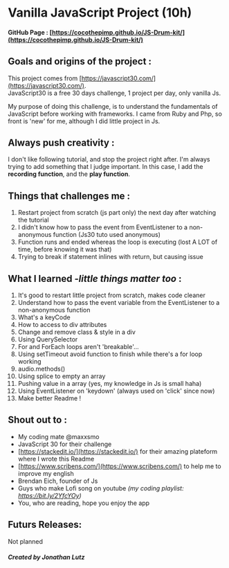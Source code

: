 
#  Vanilla JavaScript Project  (10h)  
####  GitHub  Page : [https://cocothepimp.github.io/JS-Drum-kit/](https://cocothepimp.github.io/JS-Drum-kit/)  
  
##  Goals and  origins  of the  project :  
This  project  comes from  [https://javascript30.com/](https://javascript30.com/).  
JavaScript30  is  a free 30  days  challenge, 1  project  per  day, only vanilla Js.  
  
My purpose of doing this challenge, is to understand the fundamentals of JavaScript before working with frameworks. I  came  from Ruby and  Php, so  front  is 'new' for me, although  I  did  little  project  in Js.  
  
##  Always push  creativity :  
I  don't like  following  tutorial, and  stop  the project right after. I'm always trying to add something that I judge important. In this  case,  I  add  the  **recording  function**, and the  **play  function**.  
  
  
##  Things  that  challenges  me :  
1) Restart project from  scratch  (js part only)  the next day after  watching  the  tutorial  
2) I didn't know how to  pass  the event  from  EventListener  to a non-anonymous  function  (Js30  tuto  used  anonymous)  
3) Function runs and  ended  whereas  the loop  is  executing  (lost A LOT of  time, before  knowing  it  was  that)  
4) Trying  to  break  if  statement  inlines  with  return, but causing  issue  
  
##  What I  learned  *-little  things matter  too* :  
1) It's  good  to restart little project from  scratch,  makes  code  cleaner  
2) Understand how to  pass  the event variable from the  EventListener  to a non-anonymous  function  
3) What's  a  keyCode  
4) How to access to div attributes  
5) Change and  remove  class  &  style  in a div  
6) Using  QuerySelector  
7) For and  ForEach loops  aren't 'breakable'...  
8) Using  setTimeout  avoid  function to  finish  while there's  a for  loop  working  
9) audio.methods()  
10) Using splice to  empty  an  array  
11) Pushing  value in  a  array  (yes, my knowledge in Js is small haha)  
12) Using  EventListener  on 'keydown'  (always used on 'click' since now)  
13) Make  better  Readme !  
  
  
##  Shout out  to :  
- My coding mate @maxxsmo  
- JavaScript 30 for their  challenge  
- [https://stackedit.io/](https://stackedit.io/)  for their amazing plateform where I wrote this Readme  
- [https://www.scribens.com/](https://www.scribens.com/) to help me to improve my english  
- Brendan  Eich,  founder  of Js  
- Guys  who  make  Lofi  song on youtube *(my  coding playlist: https://bit.ly/2YfcYOy)*  
- You,  who are  reading,  hope  you  enjoy  the  app  
  
  
##  Futurs  Releases:  
  
Not planned  
  
#####  Created by Jonathan Lutz